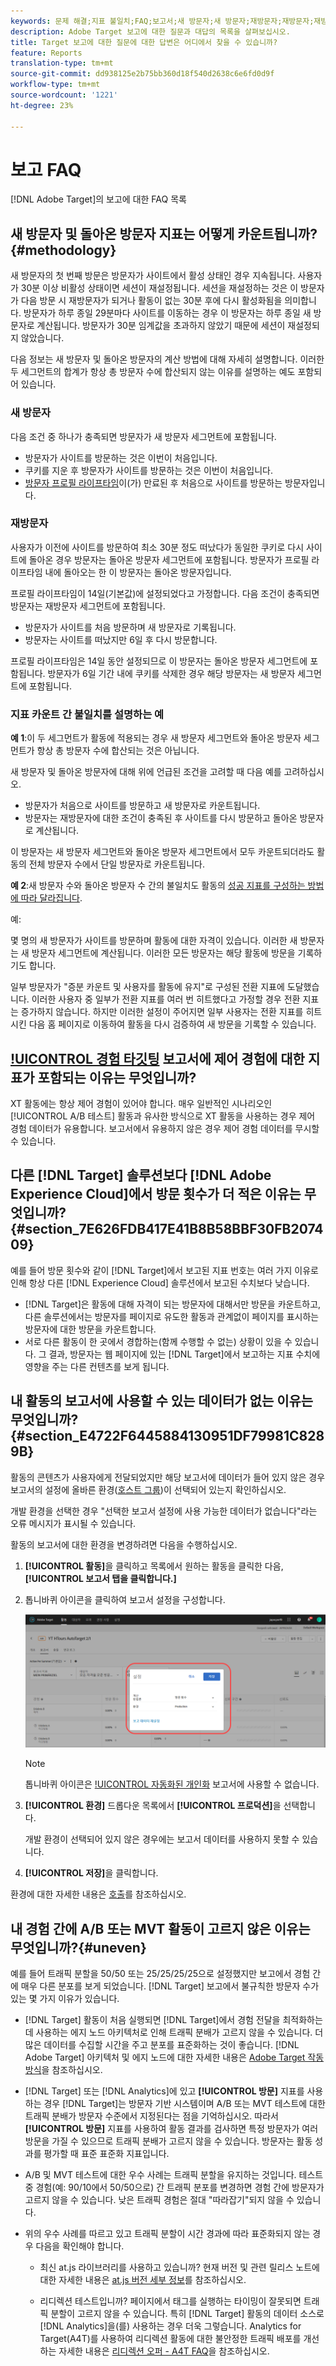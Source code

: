 ```yaml
---
keywords: 문제 해결;지표 불일치;FAQ;보고서;새 방문자;새 방문자;재방문자;재방문자;재방문 방문;새 방문
description: Adobe Target 보고에 대한 질문과 대답의 목록을 살펴보십시오.
title: Target 보고에 대한 질문에 대한 답변은 어디에서 찾을 수 있습니까?
feature: Reports
translation-type: tm+mt
source-git-commit: dd938125e2b75bb360d18f540d2638c6e6fd0d9f
workflow-type: tm+mt
source-wordcount: '1221'
ht-degree: 23%

---
```



# 보고 FAQ

[!DNL Adobe Target]의 보고에 대한 FAQ 목록

## 새 방문자 및 돌아온 방문자 지표는 어떻게 카운트됩니까?{#methodology}

새 방문자의 첫 번째 방문은 방문자가 사이트에서 활성 상태인 경우 지속됩니다.
사용자가 30분 이상 비활성 상태이면 세션이 재설정됩니다. 세션을 재설정하는 것은 이 방문자가 다음 방문 시 재방문자가 되거나 활동이 없는 30분 후에 다시 활성화됨을 의미합니다.
방문자가 하루 종일 29분마다 사이트를 이동하는 경우 이 방문자는 하루 종일 새 방문자로 계산됩니다. 방문자가 30분 임계값을 초과하지 않았기 때문에 세션이 재설정되지 않았습니다.

다음 정보는 새 방문자 및 돌아온 방문자의 계산 방법에 대해 자세히 설명합니다. 이러한 두 세그먼트의 합계가 항상 총 방문자 수에 합산되지 않는 이유를 설명하는 예도 포함되어 있습니다.

### 새 방문자

다음 조건 중 하나가 충족되면 방문자가 새 방문자 세그먼트에 포함됩니다.

* 방문자가 사이트를 방문하는 것은 이번이 처음입니다.
* 쿠키를 지운 후 방문자가 사이트를 방문하는 것은 이번이 처음입니다.
* [방문자 프로필 라이프타임](/help/c-target/c-visitor-profile/visitor-profile-lifetime.md)이(가) 만료된 후 처음으로 사이트를 방문하는 방문자입니다.

### 재방문자

사용자가 이전에 사이트를 방문하여 최소 30분 정도 떠났다가 동일한 쿠키로 다시 사이트에 돌아온 경우 방문자는 돌아온 방문자 세그먼트에 포함됩니다. 방문자가 프로필 라이프타임 내에 돌아오는 한 이 방문자는 돌아온 방문자입니다.

프로필 라이프타임이 14일(기본값)에 설정되었다고 가정합니다. 다음 조건이 충족되면 방문자는 재방문자 세그먼트에 포함됩니다.

* 방문자가 사이트를 처음 방문하며 새 방문자로 기록됩니다.
* 방문자는 사이트를 떠났지만 6일 후 다시 방문합니다.

프로필 라이프타임은 14일 동안 설정되므로 이 방문자는 돌아온 방문자 세그먼트에 포함됩니다. 방문자가 6일 기간 내에 쿠키를 삭제한 경우 해당 방문자는 새 방문자 세그먼트에 포함됩니다.

### 지표 카운트 간 불일치를 설명하는 예

**예 1**:이 두 세그먼트가 활동에 적용되는 경우 새 방문자 세그먼트와 돌아온 방문자 세그먼트가 항상 총 방문자 수에 합산되는 것은 아닙니다.

새 방문자 및 돌아온 방문자에 대해 위에 언급된 조건을 고려할 때 다음 예를 고려하십시오.

* 방문자가 처음으로 사이트를 방문하고 새 방문자로 카운트됩니다.
* 방문자는 재방문자에 대한 조건이 충족된 후 사이트를 다시 방문하고 돌아온 방문자로 계산됩니다.

이 방문자는 새 방문자 세그먼트와 돌아온 방문자 세그먼트에서 모두 카운트되더라도 활동의 전체 방문자 수에서 단일 방문자로 카운트됩니다.

**예 2**:새 방문자 수와 돌아온 방문자 수 간의 불일치도 활동의  [성공 지표를 구성하는 방법에 따라 달라집니다](/help/c-activities/r-success-metrics/success-metrics.md).

예:

몇 명의 새 방문자가 사이트를 방문하며 활동에 대한 자격이 있습니다. 이러한 새 방문자는 새 방문자 세그먼트에 계산됩니다. 이러한 모든 방문자는 해당 활동에 방문을 기록하기도 합니다.

일부 방문자가 &quot;증분 카운트 및 사용자를 활동에 유지&quot;로 구성된 전환 지표에 도달했습니다. 이러한 사용자 중 일부가 전환 지표를 여러 번 히트했다고 가정할 경우 전환 지표는 증가하지 않습니다. 하지만 이러한 설정이 주어지면 일부 사용자는 전환 지표를 히트 시킨 다음 홈 페이지로 이동하여 활동을 다시 검증하여 새 방문을 기록할 수 있습니다.

## [!UICONTROL 경험 타깃팅](XT) 보고서에 제어 경험에 대한 지표가 포함되는 이유는 무엇입니까?

XT 활동에는 항상 제어 경험이 있어야 합니다. 매우 일반적인 시나리오인 [!UICONTROL A/B 테스트] 활동과 유사한 방식으로 XT 활동을 사용하는 경우 제어 경험 데이터가 유용합니다. 보고서에서 유용하지 않은 경우 제어 경험 데이터를 무시할 수 있습니다.

## 다른 [!DNL Target] 솔루션보다 [!DNL Adobe Experience Cloud]에서 방문 횟수가 더 적은 이유는 무엇입니까? {#section_7E626FDB417E41B8B58BBF30FB207409}

예를 들어 방문 횟수와 같이 [!DNL Target]에서 보고된 지표 번호는 여러 가지 이유로 인해 항상 다른 [!DNL Experience Cloud] 솔루션에서 보고된 수치보다 낮습니다.

* [!DNL Target]은 활동에 대해 자격이 되는 방문자에 대해서만 방문을 카운트하고, 다른 솔루션에서는 방문자를 페이지로 유도한 활동과 관계없이 페이지를 표시하는 방문자에 대한 방문을 카운트합니다.
* 서로 다른 활동이 한 곳에서 경합하는(함께 수행할 수 없는) 상황이 있을 수 있습니다. 그 결과, 방문자는 웹 페이지에 있는 [!DNL Target]에서 보고하는 지표 수치에 영향을 주는 다른 컨텐츠를 보게 됩니다.

## 내 활동의 보고서에 사용할 수 있는 데이터가 없는 이유는 무엇입니까? {#section_E4722F6445884130951DF79981C8289B}

활동의 콘텐츠가 사용자에게 전달되었지만 해당 보고서에 데이터가 들어 있지 않은 경우 보고서의 설정에 올바른 환경([호스트 그룹](/help/administrating-target/hosts.md))이 선택되어 있는지 확인하십시오.

개발 환경을 선택한 경우 &quot;선택한 보고서 설정에 사용 가능한 데이터가 없습니다&quot;라는 오류 메시지가 표시될 수 있습니다.

활동의 보고서에 대한 환경을 변경하려면 다음을 수행하십시오.

1. **[!UICONTROL 활동]**&#x200B;을 클릭하고 목록에서 원하는 활동을 클릭한 다음, **[!UICONTROL 보고서 탭을 클릭합니다.]**
1. 톱니바퀴 아이콘을 클릭하여 보고서 설정을 구성합니다.

   ![A/B 설정 대화 상자](/help/c-reports/c-report-settings/assets/ab_settings_dialog.png)

   >[!NOTE]
   >
   >톱니바퀴 아이콘은 [!UICONTROL 자동화된 개인화](AP) 보고서에 사용할 수 없습니다.

1. **[!UICONTROL 환경]** 드롭다운 목록에서 **[!UICONTROL 프로덕션]**&#x200B;을 선택합니다.

   개발 환경이 선택되어 있지 않은 경우에는 보고서 데이터를 사용하지 못할 수 있습니다.

1. **[!UICONTROL 저장]**&#x200B;을 클릭합니다.

환경에 대한 자세한 내용은 [호출](/help/administrating-target/hosts.md#concept_516BB01EBFBD4449AB03940D31AEB66E)를 참조하십시오.

## 내 경험 간에 A/B 또는 MVT 활동이 고르지 않은 이유는 무엇입니까?{#uneven}

예를 들어 트래픽 분할을 50/50 또는 25/25/25/25으로 설정했지만 보고에서 경험 간에 매우 다른 분포를 보게 되었습니다. [!DNL Target] 보고에서 불규칙한 방문자 수가 있는 몇 가지 이유가 있습니다.

* [!DNL Target] 활동이 처음 실행되면 [!DNL Target]에서 경험 전달을 최적화하는 데 사용하는 에지 노드 아키텍처로 인해 트래픽 분배가 고르지 않을 수 있습니다. 더 많은 데이터를 수집할 시간을 주고 분포를 표준화하는 것이 좋습니다. [!DNL Adobe Target] 아키텍처 및 에지 노드에 대한 자세한 내용은 [Adobe Target 작동 방식](/help/c-intro/how-target-works.md)을 참조하십시오.
* [!DNL Target] 또는 [!DNL Analytics]에 있고 **[!UICONTROL 방문]** 지표를 사용하는 경우 [!DNL Target]는 방문자 기반 시스템이며 A/B 또는 MVT 테스트에 대한 트래픽 분배가 방문자 수준에서 지정된다는 점을 기억하십시오. 따라서 **[!UICONTROL 방문]** 지표를 사용하여 활동 결과를 검사하면 특정 방문자가 여러 방문을 가질 수 있으므로 트래픽 분배가 고르지 않을 수 있습니다. 방문자는 활동 성과를 평가할 때 표준 표준화 지표입니다.
* A/B 및 MVT 테스트에 대한 우수 사례는 트래픽 분할을 유지하는 것입니다. 테스트 중 경험(예: 90/10에서 50/50으로) 간 트래픽 분포를 변경하면 경험 간에 방문자가 고르지 않을 수 있습니다. 낮은 트래픽 경험은 절대 &quot;따라잡기&quot;되지 않을 수 있습니다.
* 위의 우수 사례를 따르고 있고 트래픽 분할이 시간 경과에 따라 표준화되지 않는 경우 다음을 확인해야 합니다.

   * 최신 at.js 라이브러리를 사용하고 있습니까? 현재 버전 및 관련 릴리스 노트에 대한 자세한 내용은 [at.js 버전 세부 정보](/help/c-implementing-target/c-implementing-target-for-client-side-web/target-atjs-versions.md)를 참조하십시오.

   * 리디렉션 테스트입니까? 페이지에서 태그를 실행하는 타이밍이 잘못되면 트래픽 분할이 고르지 않을 수 있습니다. 특히 [!DNL Target] 활동의 데이터 소스로 [!DNL Analytics]을(를) 사용하는 경우 더욱 그렇습니다. Analytics for Target(A4T)를 사용하여 리디렉션 활동에 대한 불안정한 트래픽 배포를 개선하는 자세한 내용은 [리디렉션 오퍼 - A4T FAQ](/help/c-integrating-target-with-mac/a4t/r-a4t-faq/a4t-faq-redirect-offers.md)을 참조하십시오.
